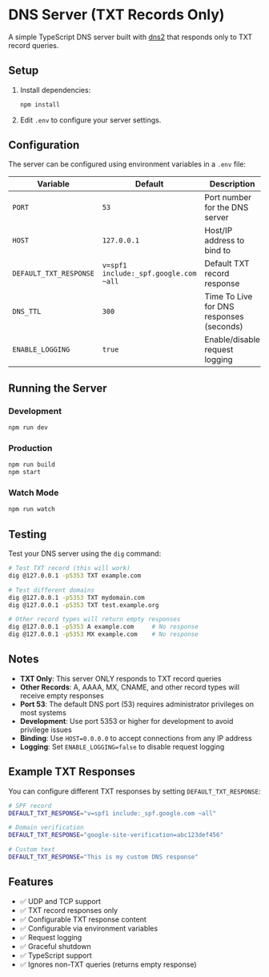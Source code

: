 # DNS Server (TXT Records Only)

A simple TypeScript DNS server built with [dns2](https://www.npmjs.com/package/dns2) that responds only to TXT record queries.

## Setup

1. Install dependencies:
   ```bash
   npm install
   ```

2. Edit `.env` to configure your server settings.

## Configuration

The server can be configured using environment variables in a `.env` file:

| Variable | Default | Description |
|----------|---------|-------------|
| `PORT` | `53` | Port number for the DNS server |
| `HOST` | `127.0.0.1` | Host/IP address to bind to |
| `DEFAULT_TXT_RESPONSE` | `v=spf1 include:_spf.google.com ~all` | Default TXT record response |
| `DNS_TTL` | `300` | Time To Live for DNS responses (seconds) |
| `ENABLE_LOGGING` | `true` | Enable/disable request logging |

## Running the Server

### Development
```bash
npm run dev
```

### Production
```bash
npm run build
npm start
```

### Watch Mode
```bash
npm run watch
```

## Testing

Test your DNS server using the `dig` command:

```bash
# Test TXT record (this will work)
dig @127.0.0.1 -p5353 TXT example.com

# Test different domains
dig @127.0.0.1 -p5353 TXT mydomain.com
dig @127.0.0.1 -p5353 TXT test.example.org

# Other record types will return empty responses
dig @127.0.0.1 -p5353 A example.com     # No response
dig @127.0.0.1 -p5353 MX example.com    # No response
```

## Notes

- **TXT Only**: This server ONLY responds to TXT record queries
- **Other Records**: A, AAAA, MX, CNAME, and other record types will receive empty responses
- **Port 53**: The default DNS port (53) requires administrator privileges on most systems
- **Development**: Use port 5353 or higher for development to avoid privilege issues
- **Binding**: Use `HOST=0.0.0.0` to accept connections from any IP address
- **Logging**: Set `ENABLE_LOGGING=false` to disable request logging

## Example TXT Responses

You can configure different TXT responses by setting `DEFAULT_TXT_RESPONSE`:

```bash
# SPF record
DEFAULT_TXT_RESPONSE="v=spf1 include:_spf.google.com ~all"

# Domain verification
DEFAULT_TXT_RESPONSE="google-site-verification=abc123def456"

# Custom text
DEFAULT_TXT_RESPONSE="This is my custom DNS response"
```

## Features

- ✅ UDP and TCP support
- ✅ TXT record responses only
- ✅ Configurable TXT response content
- ✅ Configurable via environment variables
- ✅ Request logging
- ✅ Graceful shutdown
- ✅ TypeScript support
- ✅ Ignores non-TXT queries (returns empty response) 